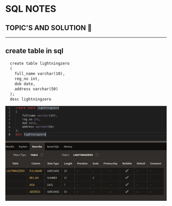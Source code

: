 # SQL NOTES

## TOPIC'S AND SOLUTION 💛
<hr>

## create table in sql
```
  create table lightningzero
  (
    full_name varchar(10),
    reg_no int,
    dob date,
    address varchar(50)
  );
  desc lightningzero
```
<img src='img/create_table.png'>
